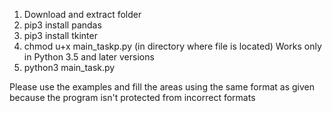 1) Download and extract folder
2) pip3 install pandas
3) pip3 install tkinter
4) chmod u+x main_taskp.py (in directory where file is located)
Works only in Python 3.5 and later versions
5) python3 main_task.py

Please use the examples and fill the areas using the same format as given because the program isn't protected from incorrect formats